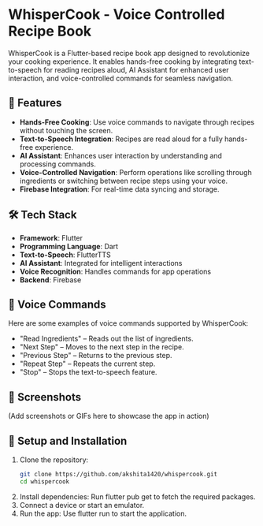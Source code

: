 # WhisperCook - Voice Controlled Recipe Book

WhisperCook is a Flutter-based recipe book app designed to revolutionize your cooking experience. It enables hands-free cooking by integrating text-to-speech for reading recipes aloud, AI Assistant for enhanced user interaction, and voice-controlled commands for seamless navigation.

## 🚀 Features

- **Hands-Free Cooking**: Use voice commands to navigate through recipes without touching the screen.
- **Text-to-Speech Integration**: Recipes are read aloud for a fully hands-free experience.
- **AI Assistant**: Enhances user interaction by understanding and processing commands.
- **Voice-Controlled Navigation**: Perform operations like scrolling through ingredients or switching between recipe steps using your voice.
- **Firebase Integration**: For real-time data syncing and storage.

## 🛠️ Tech Stack

- **Framework**: Flutter
- **Programming Language**: Dart
- **Text-to-Speech**: FlutterTTS
- **AI Assistant**: Integrated for intelligent interactions
- **Voice Recognition**: Handles commands for app operations
- **Backend**: Firebase

## 🎯 Voice Commands

Here are some examples of voice commands supported by WhisperCook:
- "Read Ingredients" – Reads out the list of ingredients.
- "Next Step" – Moves to the next step in the recipe.
- "Previous Step" – Returns to the previous step.
- "Repeat Step" – Repeats the current step.
- "Stop" – Stops the text-to-speech feature.

## 📱 Screenshots

(Add screenshots or GIFs here to showcase the app in action)

## 🔧 Setup and Installation

1. Clone the repository:
   ```bash
   git clone https://github.com/akshita1420/whispercook.git
   cd whispercook
2. Install dependencies:
Run flutter pub get to fetch the required packages.
4. Connect a device or start an emulator.
5. Run the app:
Use flutter run to start the application.
